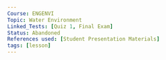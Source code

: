 ```yaml
---
Course: ENGENVI
Topic: Water Environment
Linked_Tests: [Quiz 1, Final Exam]
Status: Abandoned
References used: [Student Presentation Materials]
tags: [lesson]
---
```

